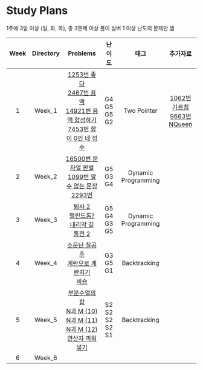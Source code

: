 # Study Plans

1주에 3일 이상 (일, 화, 목), 총 3문제 이상 풀이 실버 1 이상 난도의 문제만 셈

| **Week** | **Directory** |                                                                                                                                          **Problems**                                                                                                                                          |             **난이도**             |      **태그**       |                                                  **추가자료**                                                   |
| :------: | :-----------: | :--------------------------------------------------------------------------------------------------------------------------------------------------------------------------------------------------------------------------------------------------------------------------------------------: | :--------------------------------: | :-----------------: | :-------------------------------------------------------------------------------------------------------------: |
|    1     |    Week_1     |                      [1253번 좋다](https://www.acmicpc.net/problem/1253) <br> [2467번 용액](https://www.acmicpc.net/problem/2467)<br>[14921번 용액 합성하기](https://www.acmicpc.net/problem/14921) <br> [7453번 합이 0인 네 정수](https://www.acmicpc.net/problem/7453)                       |     G4 <br> G5 <br> G5 <br> G2     |     Two Pointer     | [1062번 가르침](https://www.acmicpc.net/problem/1062)<br> [9663번 NQueen](https://www.acmicpc.net/problem/9663) |
|    2     |    Week_2     |                                                       [16500번 문자열 판별](https://www.acmicpc.net/problem/16500) <br> [1099번 알 수 없는 문장](https://www.acmipc.net/problem/1099) <br> [2293번](https://www.acmipc.net/problem/2293)                                                       |         G5 <br> G3 <br> G4         | Dynamic Programming |
|    3     |    Week_3     |                                       [퇴사 2](https://www.acmicpc.net/problem/15486) <br> [팰린드롬?](https://www.acmicpc.net/problem/10942) <br> [내리막 길](https://www.acmicpc.net/problem/1502) <br> [동전 2](https://www.acmicpc.net/problem/2294)                                       |     G5 <br> G4 <br> G3 <br> G5     | Dynamic Programming |                                                                                                                 |
|    4     |    Week_4     |                                                            [소문난 칠공주](https://www.acmicpc.net/problem/1941) <br> [계란으로 계란치기](https://www.acmicpc.net/problem/16987) <br> [비숍](https://www.acmicpc.net/problem/1799)                                                             |         G3 <br> G5 <br> G1         |    Backtracking     |
|    5     |    Week_5     | [부분수열의 합](https://www.acmicpc.net/problem/1182) <br> [N과 M (10)](https://www.acmicpc.net/problem/15664) <br> [N과 M (11)](https://www.acmicpc.net/problem/15665) <br> [N과 M (12)](https://www.acmicpc.net/problem/15666) <br> [연산자 끼워넣기](https://www.acmicpc.net/problem/14888) | S2 <br> S2 <br> S2 <br> S2 <br> S1 |    Backtracking     |                                                                                                                 |
|    6     |    Week_6     |                                                                                                                                                                                                                                                                                                |                                    |                     |                                                                                                                 |

